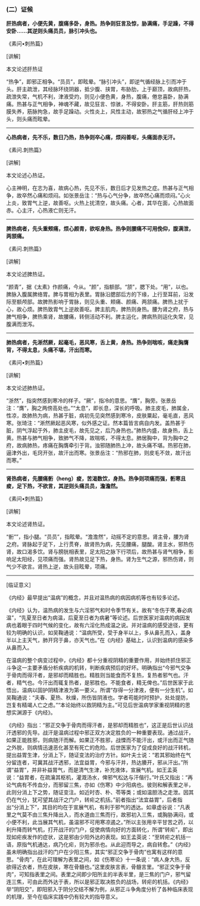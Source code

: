 ### (二）证候

**肝热病者，小便先黄，腹痛多卧，身热。热争则狂言及惊，胁满痛，手足躁，不得安卧……其逆则头痛员员，脉引冲头也。**

​《素问•刺热篇》

[讲解]

本文论述肝热证

“热争”，即邪正相争。“员员”，即眩晕。“脉引冲头”，即逆气循经脉上引而冲于头。肝主疏泄，其经脉环绕阴器，抵少腹、挟胃，布胁肋，上于巅顶，故病肝热，疏泄失常，气机不利，津液受灼，则见小便色黄，身热，腹痛，倦怠喜卧，胁满痛。热甚与正气相争，神魂不藏，故见狂言、惊骇，不得安卧。肝主筋，肝热则筋膜失养，筋脉拘急，故手足躁动。火性炎上，风性主动，故邪热之气循肝经上冲于头，则头痛而眩晕。

* * *

**心热病者，先不乐，数日乃热，热争则卒心痛，烦闷善呕，头痛面赤无汗。**

​《素问.刺热篇》

[讲解]

本文论述心热证。

心主神明，在志为喜，故病心热，先见不乐，数日后才见发热之症。热甚与正气相争，故卒然心痛和烦闷。如张景岳注：“热与心气分争，故卒然心痛而烦闷。”心火上炎，致胃气上逆，故善呕。火热上扰清空，故头痛。心者，其华在面，心热故面赤。心主汗，心热液亡则无汗。

* * *

**脾热病者，先头重颊痛，烦心颜青，欲呕身热。热争则腰痛不可用俛仰，腹满泄，两颔痛。**

​《素问.刺热篇》

[讲解]

本文论述脾热证。

“颜青”，据《太素》作颜痛，今从。“颜”，指额部。“颔”，腮下处。“用”，以也。脾脉入腹属脾络胃。脾与胃相为表里。胃脉沿腮部后方的下缘，上行至耳前，沿发际至额颅部。故脾热影响于胃脉，则见头重、颊痛、颜痛、两颔痛。脾热上扰于心，故心烦。脾热致胄气上逆故善呕。脾主肌肉，脾热则身热。腰为肾之府，热与脾气相争，脾热乘肾，故腰痛，转侧活动不利。脾主运化，脾病热则运化失常，见腹满而泄泻。

* * *

**肺热病者，先淅然厥，起毫毛，恶风寒，舌上黄，身热。热争则喘咳，痛走胸膺背，不得太息，头痛不堪，汗出而寒。**

​《素问•刺热篇》

[讲解]

本文论述肺热证。

“浙然”，指突然感到寒冷的样子。“厥”，指冷的意思。“膺”，胸旁。张景岳注：“膺”，胸之两傍高处也。”“太息”，即长息，深长的呼吸。肺主皮毛，肺属金，性凉，故肺热为病，热甚于脏，病初先见突然感到寒冷，皮肤粟起，毫毛直，恶风寒。张琦注：“淅然厥起恶风寒，似外感之证。然本篇皆言病自内发。盖热甚于脏，阴气浮起于外，肺主皮毛，故先见之，后乃身热也。”肺热内盛，故身热，舌上黄。热甚与肺气相争，致肺气不降，故喘咳，不得太息。肺居胸中，背为胸中之府，故病肺热，疼痛在胸膺牵引于背。浊邪随肺热上冲，故头痛不堪。热邪在肺，逼津外出，毛窍开张，故汗出而寒。张景岳注：“热邪在肺，则皮毛不敛，故汗出而寒。”

* * *

**肾热病者，先腰痛䯒（heng）痠，苦渴数饮，身热。热争则项痛而强，䯒寒且痠，足下热，不欲言，其逆则头痛员员，澹澹然。**

​《素问•刺热篇》

[讲解]

本文论述肾热证。

“䯒””，指小腿。“员员”，指眩晕。“澹澹然”，动摇不定的意思。肾主骨，腰为肾之府。肾脉起于足下，上行贯脊，故肾热为病，先见腰痛，腿酸。肾主水，邪热伤肾，故口渴多饮。肾与膀胱相表里，足太阳之脉下行项后，故热甚与肾气相争，影响足太阳经，见项痛而强。肾热故见足下热，身热。肾为生气之源，邪热伤肾，则气少不欲言。肾热上逆，故头目眩晕，项痛。

* * *

[临证意义]

《内经》最早提出“温病”的概念，并且对温热病的病因病机等也有较多论述。

《内经》认为，温热病的发生与六淫邪气和时令季节有关。故有“冬伤于寒,春必病温”，“先夏至日者为病温，后夏至日者为病暑”等论述。后世医家对温病的病因发病也着眼于四时气候的变化，故有六淫化热成温之说。并对温病的感受途径，更有较为明确的认识，如吴鞠通说：“温病所受，受于身半以上，多从鼻孔而入，盖身半以上主天气，肺开窍于鼻，亦天气也。”在《内经》基础上，认识到温病的感染多从鼻而入。

在温病的整个病变过程中，《内经》都十分重视阴精的重要作用，并始终抓住邪正斗争这一主要矛盾分析疾病的机转，判断疾病预后的好坏。明确指出“今邪气交争于骨肉而得汗者，是邪却而精胜也。精胜则当能食而不复热，复热者邪气也。汗者，精气也。今汗出而辄复热者，是邪胜也。不能食者，精无俾也。”后世医家于此悟出，温病以固护阴精津液为第一要义。所谓“存得一分津液，便有一分生机”。如吴鞠通说：“夫春、夏热、秋燥，所伤皆阴液也。学者苟能时时预护，处处提防，岂复有精竭人亡之虑。”“本论始终以救阴精为主。”可见后世温病学家重视阴精的思想实渊源于《内经》。

《内经》指出：“邪正交争于骨肉而得汗者，是邪却而精胜也”，这正是后世认识战汗透邪的先导。战汗是温病过程中邪正双方决定胜负的一种重要表现。通过战汗，如果正能胜邪，则病随汗而解。如果正不胜邪，战慄而不能汗出，或汗出而正气随之外脱，则病情迅速恶化甚至有死亡的危险。后世医家为了促成良好的战汗转机，提出益胃生津，分消上下，随证变法的治疗方针。如叶夫士说：“若其邪始终在气分留连者，可冀其战汗透邪，法宜益胃，今邪与汗并，热达腠开，邪从汗出。”所谓“益胃”，并非补益胃气，而是清气生津，补充液体，宣展气机。如王孟英说：“益胃者，在疏瀹其枢机，灌溉汤水，俾邪气松达与汗偕行。”叶氏又指出：“再论气病有不传血分，而邪留三焦，亦如《伤寒》中少阳病也。彼则和解表里之半，此则分消上下之势，随证变注。如近时杏、朴、苓等类；或如温胆汤之走泄。因其仍在气分，犹可望其战汗之门户，转疟之机括。”前者指出“法宜益胃”，后者指出“分消上下”，其目的均在于宣展气机，有利于邪气的透达。如章虚谷说：“凡表里之气莫不由三焦升降出入，而水道由三焦而行，故邪初入三焦，或胸胁满闷，或小便不利，此当展其气机，虽温邪不可用寒凉遏之。”所以主张用辛平甘苦之药，以利升降而转气机，打开战汗的门户，促使病情向好的方面转化，所谓“转疟”，即出现如疟疾发作的症状，这是邪由少阳外达的表现。如王孟英说：“至转疟之机括一语，原指气机通达，病乃化疟，则为邪杀也。从此迎而导之，病自转愈。”《内经》虽未明确指出战汗的门户在少阳三焦，其实“邪正交争于骨肉”也寓有这样的意思。“骨肉”，在此可理解为表里之间，如《伤寒论》十一条说：“病人身大热，反欲得近衣者，热在皮肤，寒在骨髓也。”这里皮肤言表，骨髓言里。“邪正交争于骨肉”，可知指表里之间。表里之间即少阳所主的半表半里，是三焦的门户，邪气留连三焦，可由此而外达于表，所以是邪正取决胜负的战场，转疟的机括。《内经》举“阴阳交”，即阳邪入于阴分交结不解为例，从邪正斗争角度分析了各种临床表现的机理，至今在临床实践中仍有较大的指导意义。

